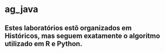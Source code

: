 # ag_java
## Estes laboratórios estõ organizados em Históricos, mas seguem exatamente o algoritmo utilizado em R e Python.
